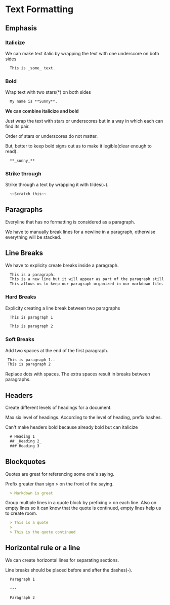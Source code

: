 
# Text Formatting

## Emphasis

### Italicize

We can make text italic by wrapping the text with one underscore on both sides

```md
  This is _some_ text. 
```

### Bold

Wrap text with two stars(*) on both sides

```md
  My name is **Sunny**.
```

**We can combine italicize and bold**

Just wrap the text with stars or underscores but in a way in which each can find its pair.

Order of stars or underscores do not matter.

But, better to keep bold signs out as to make it legible(clear enough to read).

```md
  **_sunny_**
```

### Strike through

Strike through a text by wrapping it with tildes(~).

```md
  ~~Scratch this~~
```

## Paragraphs

Everyline that has no formatting is considered as a paragraph.

We have to manually break lines for a newline in a paragraph, otherwise everything will be stacked.

## Line Breaks

We have to explicity create breaks inside a paragraph.

```md
  This is a paragraph.
  This is a new line but it will appear as part of the paragraph still.
  This allows us to keep our paragraph organized in our markdown file.
```

### Hard Breaks

Explicity creating a line break between two paragraphs

```md
  This is paragraph 1

  This is paragraph 2
```

### Soft Breaks

Add two spaces at the end of the first paragraph.

```md
 This is paragraph 1..
 This is paragraph 2
```
Replace dots with spaces. The extra spaces result in breaks between paragraphs. 

## Headers

Create different levels of headings for a document. 

Max six level of headings. According to the level of heading, prefix hashes.

Can't make headers bold because already bold but can italicize

```md
  # Heading 1
  ## _Heading 2_
  ### Heading 3
```

## Blockquotes

Quotes are great for referencing some one's saying. 

Prefix greater than sign > on the front of the saying.

```md
  > Markdown is great

```

Group multiple lines in a quote block by prefixing > on each line. 
Also on empty lines so it can know that the quote is continued, empty lines help us to create room.

```md
  > This is a quote
  >
  > This is the quote continued

```

## Horizontal rule or a line

We can create horizontal lines for separating sections.

Line breaks should be placed before and after the dashes(-).

```md
  Paragraph 1

  ---

  Paragraph 2
```



 
